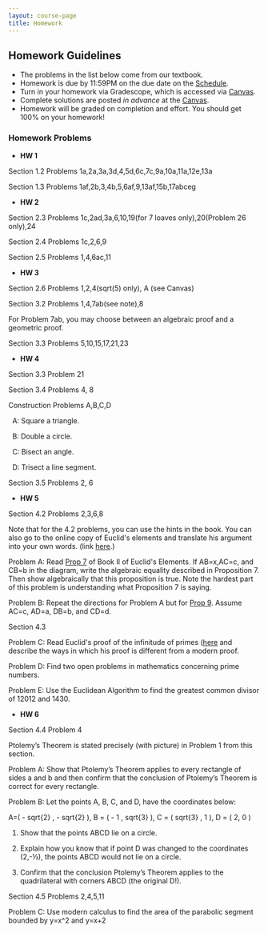 ```yaml
---
layout: course-page
title: Homework
---
```


## Homework Guidelines

  * The problems in the list below come from our textbook.
  * Homework is due by 11:59PM on the due date on the [Schedule](assets/general/schedule.pdf).  
  * Turn in your homework via Gradescope, which is accessed via [Canvas](https://canvas.alaska.edu).
  * Complete solutions are posted _in advance_ at the [Canvas](https://canvas.alaska.edu). 
  * Homework will be graded on completion and effort.  You should get 100% on your homework!

### Homework Problems

  * **HW 1** 
  >
  Section 1.2 Problems 1a,2a,3a,3d,4,5d,6c,7c,9a,10a,11a,12e,13a
>
Section 1.3 Problems 1af,2b,3,4b,5,6af,9,13af,15b,17abceg
>
  * **HW 2** 
>
Section 2.3 Problems 1c,2ad,3a,6,10,19(for 7 loaves only),20(Problem 26 only),24
>
Section 2.4 Problems 1c,2,6,9
>
Section 2.5 Problems 1,4,6ac,11

 * **HW 3**
>
Section 2.6 Problems 1,2,4(sqrt(5) only), A (see Canvas)
>
Section 3.2 Problems 1,4,7ab(see note),8

For Problem 7ab, you may choose between an algebraic proof and a geometric proof.
>
Section 3.3 Problems 5,10,15,17,21,23

 * **HW 4**
 
 Section 3.3 Problem 21
 
 Section 3.4 Problems 4, 8 
 
 Construction Problems A,B,C,D
 
 &nbsp;&nbsp;A: Square a triangle.
 
 &nbsp;&nbsp;B: Double a circle.
 
 &nbsp;&nbsp;C: Bisect an angle.
 
 &nbsp;&nbsp;D: Trisect a line segment.

 
Section 3.5 Problems 2, 6

* **HW 5**

Section 4.2 Problems 2,3,6,8 

Note that for the 4.2 problems, you can use the hints in the book. You can also go to the online copy of Euclid's elements and translate his argument into your own words. (link [here](http://aleph0.clarku.edu/~djoyce/elements/elements.html).)

Problem A: Read [Prop 7](http://aleph0.clarku.edu/~djoyce/elements/bookII/propII7.html) of Book II of Euclid's Elements. If AB=x,AC=c, and CB=b in the diagram, write the algebraic equality described in Proposition 7. Then show algebraically that this proposition is true. Note the hardest part of this problem is understanding what Proposition 7 is saying.

Problem B: Repeat the directions for Problem A but for [Prop 9](http://aleph0.clarku.edu/~djoyce/elements/bookII/propII9.html). Assume AC=c, AD=a, DB=b, and CD=d.

Section 4.3

Problem C: Read Euclid's proof of the infinitude of primes ([here](http://aleph0.clarku.edu/~djoyce/elements/bookIX/propIX20.html) and describe the ways in which his proof is different from a modern proof.

Problem D: Find two open problems in mathematics concerning prime numbers. 

Problem E: Use the Euclidean Algorithm to find the greatest common divisor of 12012 and 1430.

* **HW 6**

Section 4.4 Problem 4

Ptolemy’s Theorem is stated precisely (with picture) in Problem 1 from this section.

Problem A: Show that Ptolemy’s Theorem applies to every rectangle of sides a and b and then
confirm that the conclusion of Ptolemy’s Theorem is correct for every rectangle.

Problem B: Let the points A, B, C, and D, have the coordinates below:

A=( - sqrt{2} , - sqrt{2} ), B = ( - 1 , sqrt{3} ), C = ( sqrt{3} , 1 ), D = ( 2, 0 )

1. Show that the points ABCD lie on a circle.

2. Explain how you know that if point D was changed to the coordinates (2,-½), the points
ABCD would not lie on a circle.

3. Confirm that the conclusion Ptolemy’s Theorem applies to the quadrilateral with corners
ABCD (the original D!).


Section 4.5 Problems 2,4,5,11

Problem C: Use modern calculus to find the area of the parabolic segment bounded by y=x^2
and y=x+2


